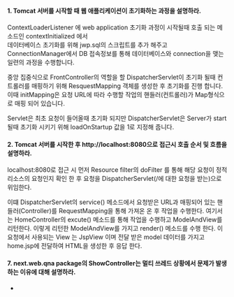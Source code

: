 #### 1. Tomcat 서버를 시작할 때 웹 애플리케이션이 초기화하는 과정을 설명하라.
ContextLoaderListener 에 web application 초기화 과정이 시작될때 호출 되는 메소드인 contextInitialized 에서  
데이터베이스 초기화를 위해 jwp.sql의 스크립트를 추가 해주고 
ConnectionManager에서 DB 접속정보를 통해 데이터베이스와 connection을 맺는 일련의 과정을 수행합니다.  

중앙 집중식으로 FrontController의 역할을 할 DispatcherServlet이 초기화 될때
컨트롤러를 매핑하기 위해 ResquestMapping 객체를 생성한 후 초기화를 진행 합니다.
이때 initMapping은 요청 URL에 따라 수행할 작업의 핸들러(컨트롤러)가 Map형식으로 매핑 되어 있습니다.

Servlet은 최초 요청이 들어올때 초기화 되지만 DispatcherServlet은 Server가 start될때 초기화 시키기 위해 loadOnStartup 값을 1로 지정해 줍니다.


#### 2. Tomcat 서버를 시작한 후 http://localhost:8080으로 접근시 호출 순서 및 흐름을 설명하라.
localhost:8080로 접근 시 먼저 Resource filter의 doFilter 를 통해 해당 요청이 정적 리소스의 요청인지 확인 한 후 
요청을 DispatcherServlet(/에 대한 요청을 받는)으로 위임한다.

이떄 DispatcherServlet의 service() 메소드에서 요청받은 URL과 매핑되어 있는 핸들러(Controller)를 RequestMapping을 통해 가져온 온 후 작업을 수행한다.
여기서는 HomeController의 excute() 메소드를 통해 작업을 수행하고 ModelAndView를 리턴한다. 
이렇게 리턴한 ModelAndView를 가지고 render() 메소드를 수행 한다. 
이 요청에서 사용되는 View 는 JspView 이며 전달 받은 model 데이터를 가지고 home.jsp에 전달하여 HTML을 생성한 후 응답 한다.


#### 7. next.web.qna package의 ShowController는 멀티 쓰레드 상황에서 문제가 발생하는 이유에 대해 설명하라.
* 
